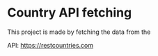 # Country API fetching

This project is made by fetching the data from the

API: https://restcountries.com
